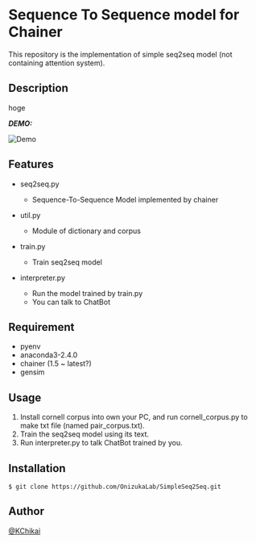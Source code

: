 # Sequence To Sequence model for Chainer 

This repository is the implementation of simple seq2seq model (not containing attention system).

## Description

hoge

***DEMO:***

![Demo](https://github.com/OnizukaLab/SentimentAnalysis/blob/master/image/demo_test.png?raw=true)

## Features

- seq2seq.py
  - Sequence-To-Sequence Model implemented by chainer

- util.py
  - Module of dictionary and corpus

- train.py
  - Train seq2seq model 

- interpreter.py
  - Run the model trained by train.py 
  - You can talk to ChatBot


## Requirement

- pyenv 
- anaconda3-2.4.0
- chainer (1.5 ~ latest?)
- gensim 

## Usage

1. Install cornell corpus into own your PC, and run cornell_corpus.py to make txt file (named pair_corpus.txt). 
2. Train the seq2seq model using its text.
3. Run interpreter.py to talk ChatBot trained by you.

## Installation

    $ git clone https://github.com/OnizukaLab/SimpleSeq2Seq.git


## Author

[@KChikai](https://github.com/KChikai)

